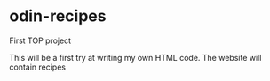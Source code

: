 # odin-recipes
First TOP project

This will be a first try at writing my own HTML code. The website will contain recipes

